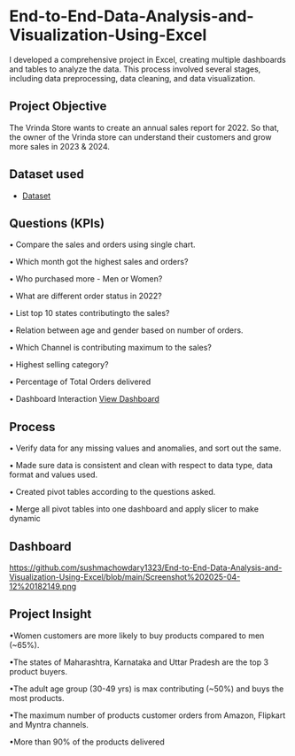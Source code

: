 # End-to-End-Data-Analysis-and-Visualization-Using-Excel
I developed a comprehensive project in Excel, creating multiple dashboards and tables to analyze the data. This process involved several stages, including data preprocessing, data cleaning, and data visualization.
## Project Objective
The Vrinda Store wants to create an annual sales report for 2022. So that, the owner of the Vrinda store can understand their customers and grow more sales in 2023 & 2024.
## Dataset used
- <a href="https://github.com/sushmachowdary1323/End-to-End-Data-Analysis-and-Visualization-Using-Excel/blob/main/Store%20Data%20Analysis.xlsx.zip"> Dataset</a>
## Questions (KPIs)

• Compare the sales and orders using single chart.

• Which month got the highest sales and orders?

• Who purchased more - Men or Women?

• What are different order status in 2022?

• List top 10 states contributingto the sales?

• Relation between age and gender based on number of orders.

• Which Channel is contributing maximum to the sales?

• Highest selling category?

• Percentage of Total Orders delivered

• Dashboard Interaction <a href="https://github.com/sushmachowdary1323/End-to-End-Data-Analysis-and-Visualization-Using-Excel/blob/main/Screenshot%202025-04-12%20182149.png">View Dashboard<a/>
## Process
• Verify data for any missing values and anomalies, and sort out the same.

• Made sure data is consistent and clean with respect to data type, data format and values used.

• Created pivot tables according to the questions asked.

• Merge all pivot tables into one dashboard and apply slicer to make dynamic
## Dashboard
https://github.com/sushmachowdary1323/End-to-End-Data-Analysis-and-Visualization-Using-Excel/blob/main/Screenshot%202025-04-12%20182149.png

## Project Insight
•Women customers are more likely to buy products compared to men (~65%).

•The states of Maharashtra, Karnataka and Uttar Pradesh are the top 3 product buyers.

•The adult age group (30-49 yrs) is max contributing (~50%) and buys the most products.

•The maximum number of products customer orders from Amazon, Flipkart and Myntra channels.

•More than 90% of the products delivered


